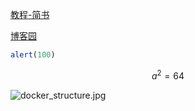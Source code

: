 [教程-简书](https://www.jianshu.com/p/fff8a9d9eaad)

[博客园](https://www.cnblogs.com/hider/p/11614688.html)

```javascript
alert(100)
```


$$
a^2 =64
$$

![docker_structure.jpg](https://i.loli.net/2020/10/25/AYBs3uTrMhNV8nR.jpg)

